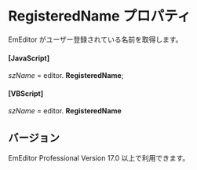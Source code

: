 # RegisteredName プロパティ

EmEditor がユーザー登録されている名前を取得します。

#### \[JavaScript\]

_szName_ = editor. **RegisteredName**;

#### \[VBScript\]

_szName_ = editor. **RegisteredName**

## バージョン

EmEditor Professional Version 17.0 以上で利用できます。